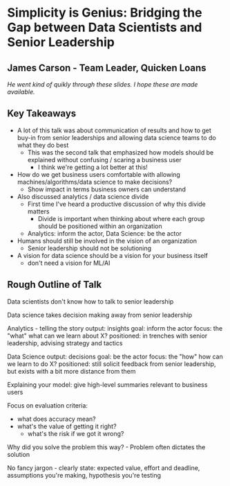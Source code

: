 # Simplicity is Genius: Bridging the Gap between Data Scientists and Senior Leadership

## James Carson - Team Leader, Quicken Loans

_He went kind of quikly through these slides. I hope these are made available._

## Key Takeaways

  - A lot of this talk was about communication of results and how to get buy-in from senior leaderships and allowing data science teams to do what they do best
      + This was the second talk that emphasized how models should be explained without confusing / scaring a business user
          * I think we're getting a lot better at this!
  - How do we get business users comfortable with allowing machines/algorithms/data science to make decisions?
      + Show impact in terms business owners can understand
  - Also discussed analytics / data science divide
      + First time I've heard a productive discussion of why this divide matters
          * Divide is important when thinking about where each group should be positioned within an organization
      + Analytics: inform the actor, Data Science: be the actor
  - Humans should still be involved in the vision of an organization
      + Senior leadership should not be solutioning
  - A vision for data science should be a vision for your business itself
      + don't need a vision for ML/AI

## Rough Outline of Talk

Data scientists don't know how to talk to senior leadership

Data science takes decision making away from senior leadership

Analytics - telling the story
    output: insights
    goal: inform the actor
    focus: the "what"
    what can we learn about X?
    positioned: in trenches with senior leadership, advising strategy and tactics

Data Science
    output: decisions
    goal: be the actor
    focus: the "how"
    how can we learn to do X?
    positioned: still solicit feedback from senior leadership, but exists with a bit more distance from them

Explaining your model: give high-level summaries relevant to business users

Focus on evaluation criteria:

  - what does accuracy mean? 
  - what's the value of getting it right?
      + what's the risk if we got it wrong?

Why did you solve the problem this way?
    - Problem often dictates the solution

No fancy jargon
    - clearly state: expected value, effort and deadline, assumptions you're making, hypothesis you're testing 


